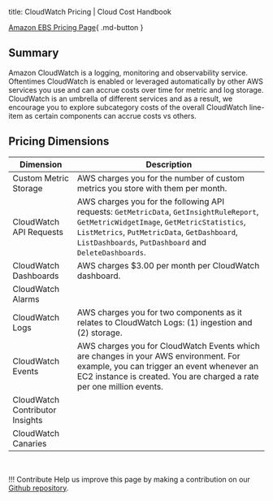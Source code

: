 title: CloudWatch Pricing | Cloud Cost Handbook

[Amazon EBS Pricing Page](https://aws.amazon.com/cloudwatch/pricing/){ .md-button }

## Summary

Amazon CloudWatch is a logging, monitoring and observability service. Oftentimes CloudWatch is enabled or leveraged automatically by other AWS services you use and can accrue costs over time for metric and log storage. CloudWatch is an umbrella of different services and as a result, we encourage you to explore subcategory costs of the overall CloudWatch line-item as certain components can accrue costs vs others. 

## Pricing Dimensions

| Dimension | Description |
| -------- | -------- |
| Custom Metric Storage | AWS charges you for the number of custom metrics you store with them per month. |
| CloudWatch API Requests | AWS charges you for the following API requests: `GetMetricData`, `GetInsightRuleReport`, `GetMetricWidgetImage`, `GetMetricStatistics`, `ListMetrics`, `PutMetricData`, `GetDashboard`, `ListDashboards`, `PutDashboard` and `DeleteDashboards`. |
| CloudWatch Dashboards | AWS charges $3.00 per month per CloudWatch dashboard.  |
| CloudWatch Alarms |  |
| CloudWatch Logs | AWS charges you for two components as it relates to CloudWatch Logs: (1) ingestion and (2) storage. |
| CloudWatch Events | AWS charges you for CloudWatch Events which are changes in your AWS environment. For example, you can trigger an event whenever an EC2 instance is created. You are charged a rate per one million events. |
| CloudWatch Contributor Insights |  |
| CloudWatch Canaries |  |

<br />

!!! Contribute
	Help us improve this page by making a contribution on our [Github repository](https://github.com/vantage-sh/handbook).